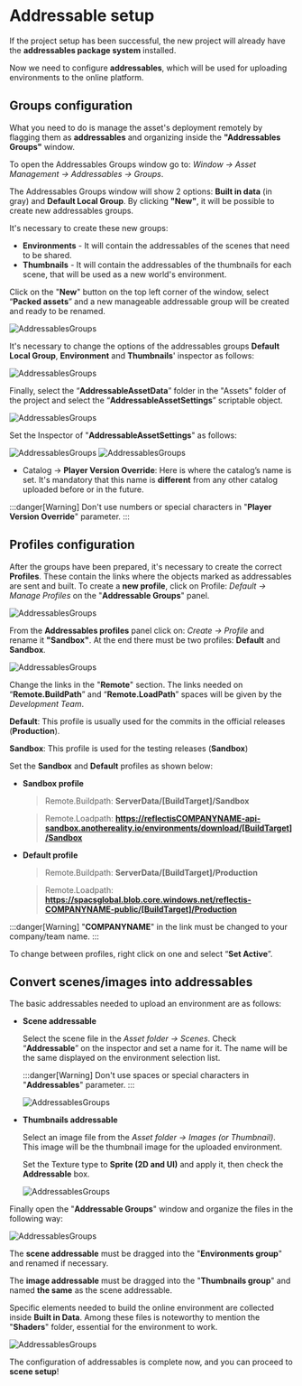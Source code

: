 ﻿---
sidebar_position: 2
---

# Addressable setup
If the project setup has been successful, the new project will already have the **addressables package system** installed. 

Now we need to configure **addressables**, which will be used for uploading environments to the online platform.

## Groups configuration
What you need to do is manage the asset's deployment remotely by flagging them as **addressables** and organizing inside the **"Addressables Groups"** window. 

To open the Addressables Groups window go to: *Window → Asset Management → Addressables → Groups*.

The Addressables Groups window will show 2 options: **Built in data** (in gray) and **Default Local Group**.
By clicking **"New"**, it will be possible to create new addressables groups. 

It's necessary to create these new groups:
- **Environments** - It will contain the addressables of the scenes that need to be shared.
- **Thumbnails** - It will contain the addressables of the thumbnails for each scene, that will be used as a new world's environment. 

Click on the "**New**" button on the top left corner of the window, select “**Packed assets**” and a new manageable addressable group will be created and ready to be renamed.

![AddressablesGroups](/img/addressablessetup_1.png)

It's necessary to change the options of the addressables groups **Default Local Group**, **Environment** and **Thumbnails**' inspector as follows:

![AddressablesGroups](/img/addressablessetup_2.png)

Finally, select the “**AddressableAssetData**” folder in the "Assets" folder of the project and select the “**AddressableAssetSettings**” scriptable object.

![AddressablesGroups](/img/addressablessetup_3.png)

Set the Inspector of "**AddressableAssetSettings**" as follows:

![AddressablesGroups](/img/addressablessetup_4.png)
![AddressablesGroups](/img/addressablessetup_5.png)

- Catalog → **Player Version Override**: Here is where the catalog’s name is set. It's mandatory that this name is **different** from any other catalog uploaded before or in the future. 

:::danger[Warning]
Don't use numbers or special characters in "**Player Version Override**" parameter.
:::

## Profiles configuration

After the groups have been prepared, it's necessary to create the correct **Profiles**. 
These contain the links where the objects marked as addressables are sent and built. To create a **new profile**, click on Profile: *Default → Manage Profiles* on the "**Addressable Groups**" panel.

![AddressablesGroups](/img/addressablessetup_6.png)

From the **Addressables profiles** panel click on: *Create → Profile* and rename it **"Sandbox"**. At the end there must be two profiles: **Default** and **Sandbox**.

![AddressablesGroups](/img/addressablessetup_7.png)

Change the links in the "**Remote**" section.
The links needed on “**Remote.BuildPath**” and “**Remote.LoadPath**” spaces will be given by the *Development Team*. 

**Default**: This profile is usually used for the commits in the official releases (**Production**).

**Sandbox**: This profile is used for the testing releases (**Sandbox**)

Set the **Sandbox** and **Default** profiles as shown below:

- **Sandbox profile**

	>Remote.Buildpath: **ServerData/[BuildTarget]/Sandbox**

	>Remote.Loadpath: **https://reflectisCOMPANYNAME-api-sandbox.anothereality.io/environments/download/[BuildTarget]/Sandbox**

- **Default profile**

	>Remote.Buildpath: **ServerData/[BuildTarget]/Production**

	>Remote.Loadpath: **https://spacsglobal.blob.core.windows.net/reflectis-COMPANYNAME-public/[BuildTarget]/Production**

:::danger[Warning]
"**COMPANYNAME**" in the link must be changed to your company/team name.
:::

To change between profiles, right click on one and select “**Set Active**”.

## Convert scenes/images into addressables
The basic addressables needed to upload an environment are as follows:

- **Scene addressable**
		
	Select the scene file in the *Asset folder → Scenes*. Check “**Addressable**” on the 
inspector and set a name for it. The name will be the same displayed on the environment 
selection list.

	:::danger[Warning]
	Don't use spaces or special characters in "**Addressables**" parameter.
	:::

	![AddressablesGroups](/img/addressablessetup_8.png)

- **Thumbnails addressable**

	Select an image file from the *Asset folder → Images (or Thumbnail)*. This image will be the thumbnail image for the uploaded environment. 

	Set the Texture type to **Sprite (2D and UI)** and apply it, then check the **Addressable** box. 

	![AddressablesGroups](/img/addressablessetup_9.png)

Finally open the "**Addressable Groups**" window and organize the files in the following way:

![AddressablesGroups](/img/addressablessetup_10.png)

The **scene addressable** must be dragged into the "**Environments group**" and renamed if necessary.

The **image addressable** must be dragged into the "**Thumbnails group**" and named **the same** as the scene addressable.

Specific elements needed to build the online environment are collected inside **Built in Data**. Among these files is noteworthy to mention the "**Shaders**" folder, essential for the environment to work.

![AddressablesGroups](/img/addressablessetup_11.png)

The configuration of addressables is complete now, and you can proceed to **scene setup**!